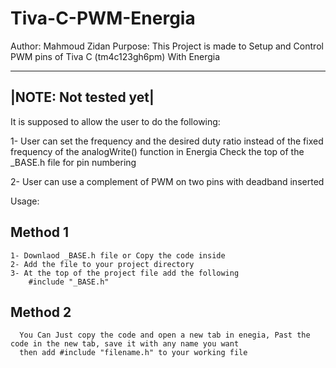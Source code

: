 # Tiva-C-PWM-Energia
Author: Mahmoud Zidan
Purpose: This Project is made to Setup and Control PWM pins of Tiva C (tm4c123gh6pm) With Energia

----------------------
|NOTE: Not tested yet|
----------------------

It is supposed to allow the user to do the following:

1- User can set the frequency and the desired duty ratio instead of the fixed frequency of the analogWrite() function in Energia
Check the top of the _BASE.h file for pin numbering

2- User can use a complement of PWM on two pins with deadband inserted

Usage:

Method 1
--------

    1- Downlaod _BASE.h file or Copy the code inside
    2- Add the file to your project directory   
    3- At the top of the project file add the following
        #include "_BASE.h"
      
Method 2
--------

      
      You Can Just copy the code and open a new tab in enegia, Past the code in the new tab, save it with any name you want
      then add #include "filename.h" to your working file
